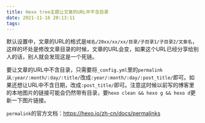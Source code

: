 ```yaml
---
title: Hexo tree主题让文章的URL中不含目录
date: 2021-11-16 20:13:11
tags:
---
```


默认设置中，文章的URL的格式是`域名/20xx/xx/xx/目录/子目录1/子目录2/文章名`，这样的坏处是修改文章目录的时候，文章的URL会变，如果这个URL已经分享给别人的话，别人就会发现这是一个死链。

要让文章的URL中不含目录，只需要将`_config.yml`里的`permalink`从`:year/:month/:day/:title/`改成`:year/:month/:day/:post_title/`即可。如果还想让URL中不含日期，改成`:post_title/`即可。注意这时候以前写的博客里的本地图片的链接可能会仍然带有目录，要`hexo clean && hexo g && hexo d`更新一下图片链接。

`permalink`的官方文档：<https://hexo.io/zh-cn/docs/permalinks>
